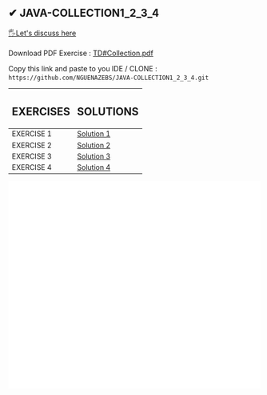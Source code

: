 ## ✔ JAVA-COLLECTION1_2_3_4
<a href="https://github.com/NGUENAZEBS/JAVA-COLLECTION1_2_3_4/discussions">🖐Let's discuss here</a></br></br>
Download PDF Exercise : <a href="https://raw.githubusercontent.com/NGUENAZEBS/JAVA-COLLECTION1_2_3_4/a232806210a63d38a2eb253b305b84bf6f603858/TD%23Collection.pdf">TD#Collection.pdf</a>

 Copy this link and paste to you IDE / CLONE : ```https://github.com/NGUENAZEBS/JAVA-COLLECTION1_2_3_4.git```
 
 <div align="center">
 
 | <h2>EXERCISES</h2>| <h2>SOLUTIONS</h2> |
 | -- | -- |
 | EXERCISE 1 | <a href="https://github.com/NGUENAZEBS/JAVA-COLLECTION1_2_3_4/tree/main/src/main/java/com/nguenazebs/exercise1exercise2">Solution 1</a> |
 | EXERCISE 2 | <a href="https://github.com/NGUENAZEBS/JAVA-COLLECTION1_2_3_4/tree/main/src/main/java/com/nguenazebs/exercise1exercise2">Solution 2</a> |
 | EXERCISE 3 | <a href="https://github.com/NGUENAZEBS/JAVA-COLLECTION1_2_3_4/tree/main/src/main/java/com/nguenazebs/exercise3">Solution 3</a> |
 | EXERCISE 4 | <a href="https://github.com/NGUENAZEBS/JAVA-COLLECTION1_2_3_4/blob/main/src/main/java/com/nguenazebs/exercise4/Test.java">Solution 4</a> |
 
 </div>

<a href="https://github.com/NGUENAZEBS/JAVA-COLLECTION1_2_3_4"><img src="https://raw.githubusercontent.com/NGUENAZEBS/JAVA-COLLECTION1_2_3_4/f41703d3f128da4f1945b0ca90d0e1a901624eab/.github/workflows/Private/statpilotezebs.svg"/></a>
